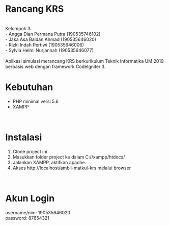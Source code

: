 # Rancang KRS
<br>
Kelompok 3: <br>
- Angga Dian Permana Putra  (190535746102) <br>
- Jaka Asa Baldan Ahmad     (190535646020) <br>
- Rizki Indah Pertiwi 	    (190535646006) <br>
- Sylvia Helmi Nurjannah    (190535646077) <br>
<br>
Aplikasi simulasi merancang KRS berkurikulum Teknik Informatika UM 2019 berbasis web dengan framework CodeIgniter 3.
<br>

# Kebutuhan
- PHP minimal versi 5.6
- XAMPP
<br>

# Instalasi
1. Clone project ini
2. Masukkan folder project ke dalam C://xampp/htdocs/
3. Jalankan XAMPP, aktifkan apache.
4. Akses http://localhost/ambil-matkul-krs melalui browser
<br>

# Akun Login
username/nim: 190535646020<br>
password: 87654321